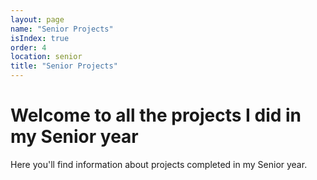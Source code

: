 ```yaml
---
layout: page
name: "Senior Projects"
isIndex: true
order: 4
location: senior
title: "Senior Projects"
---
```

# Welcome to all the projects I did in my Senior year

Here you'll find information about projects completed in my Senior year.

